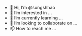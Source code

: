 - 👋 Hi, I’m @songshhao
- 👀 I’m interested in ...
- 🌱 I’m currently learning ...
- 💞️ I’m looking to collaborate on ...
- 📫 How to reach me ...

<!---
songshhao/songshhao is a ✨ special ✨ repository because its `README.md` (this file) appears on your GitHub profile.
You can click the Preview link to take a look at your changes.
--->
